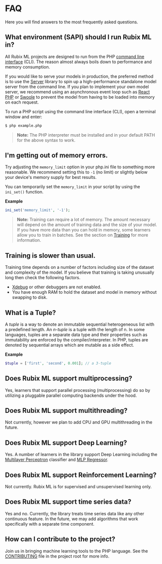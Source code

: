 # FAQ
Here you will find answers to the most frequently asked questions.

## What environment (SAPI) should I run Rubix ML in?
All Rubix ML projects are designed to run from the PHP [command line interface](http://php.net/manual/en/features.commandline.php) (CLI). The reason almost always boils down to performance and memory consumption.

If you would like to serve your models in production, the preferred method is to use the [Server](https://github.com/RubixML/Server) library to spin up a high-performance standalone model server from the command line. If you plan to implement your own model server, we recommend using an asynchronous event loop such as [React PHP](https://reactphp.org/) or [Swoole](https://www.swoole.co.uk/) to prevent the model from having to be loaded into memory on each request.

To run a PHP script using the command line interface (CLI), open a terminal window and enter:
```sh
$ php example.php
```

> **Note:** The PHP interpreter must be installed and in your default PATH for the above syntax to work.

## I'm getting out of memory errors.
Try adjusting the `memory_limit` option in your php.ini file to something more reasonable. We recommend setting this to `-1` (no limit) or slightly below your device's memory supply for best results.

You can temporarily set the `memory_limit` in your script by using the `ini_set()` function.

**Example**

```php
ini_set('memory_limit', '-1');
```

> **Note:** Training can require a lot of memory. The amount necessary will depend on the amount of training data and the size of your model. If you have more data than you can hold in memory, some learners allow you to train in batches. See the section on [Training](training.md) for more information.

## Training is slower than usual.
Training time depends on a number of factors including size of the dataset and complexity of the model. If you believe that training is taking unusually long then check the following factors.

- [Xdebug](https://xdebug.org/) or other debuggers are not enabled.
- You have enough RAM to hold the dataset and model in memory without swapping to disk.

## What is a Tuple?
A *tuple* is a way to denote an immutable sequential heterogeneous list with a predefined length. An *n-tuple* is a tuple with the length of n. In some languages, tuples are a separate data type and their properties such as immutability are enforced by the compiler/interpreter. In PHP, tuples are denoted by sequential arrays which are mutable as a side effect.

**Example**

```php
$tuple = ['first', 'second', 0.001]; // a 3-tuple
```

## Does Rubix ML support multiprocessing?
Yes, learners that support parallel processing (multiprocessing) do so by utilizing a pluggable parallel computing backends under the hood.

## Does Rubix ML support multithreading?
Not currently, however we plan to add CPU and GPU multithreading in the future.

## Does Rubix ML support Deep Learning?
Yes. A number of learners in the library support Deep Learning including the [Multilayer Perceptron](classifiers/multilayer-perceptron.md) classifier and [MLP Regressor](regressors/mlp-regressor.md).

## Does Rubix ML support Reinforcement Learning?
Not currently. Rubix ML is for supervised and unsupervised learning only.

## Does Rubix ML support time series data?
Yes and no. Currently, the library treats time series data like any other continuous feature. In the future, we may add algorithms that work specifically with a separate time component.

## How can I contribute to the project?
Join us in bringing machine learning tools to the PHP language. See the [CONTRIBUTING](https://github.com/RubixML/RubixML/blob/master/CONTRIBUTING.md) file in the project root for more info.